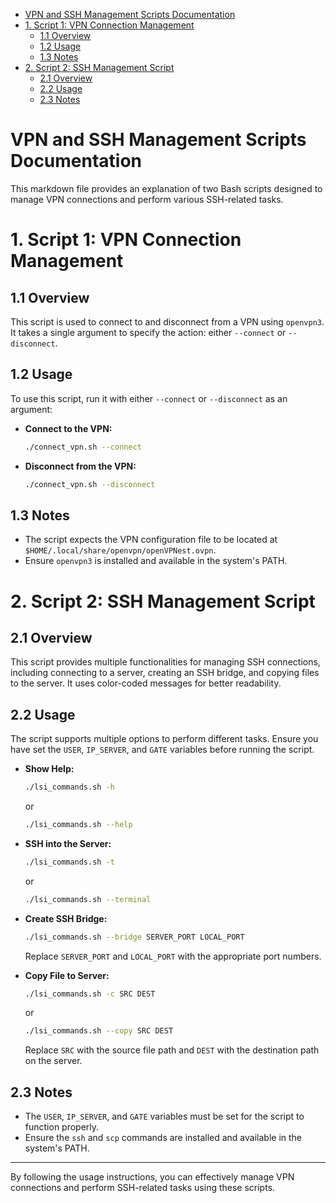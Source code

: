 <!-- vim-markdown-toc GitLab -->

* [VPN and SSH Management Scripts Documentation](#vpn-and-ssh-management-scripts-documentation)
* [1. Script 1: VPN Connection Management](#1-script-1-vpn-connection-management)
	* [1.1 Overview](#11-overview)
	* [1.2 Usage](#12-usage)
	* [1.3 Notes](#13-notes)
* [2. Script 2: SSH Management Script](#2-script-2-ssh-management-script)
	* [2.1 Overview](#21-overview)
	* [2.2 Usage](#22-usage)
	* [2.3 Notes](#23-notes)

<!-- vim-markdown-toc -->

# VPN and SSH Management Scripts Documentation

This markdown file provides an explanation of two Bash scripts designed to manage VPN connections and perform various SSH-related tasks.

# 1. Script 1: VPN Connection Management

## 1.1 Overview

This script is used to connect to and disconnect from a VPN using `openvpn3`. It takes a single argument to specify the action: either `--connect` or `--disconnect`.

## 1.2 Usage

To use this script, run it with either `--connect` or `--disconnect` as an argument:

- **Connect to the VPN:**
  ```bash
  ./connect_vpn.sh --connect
  ```

- **Disconnect from the VPN:**
  ```bash
  ./connect_vpn.sh --disconnect
  ```

## 1.3 Notes

- The script expects the VPN configuration file to be located at `$HOME/.local/share/openvpn/openVPNest.ovpn`.
- Ensure `openvpn3` is installed and available in the system's PATH.

# 2. Script 2: SSH Management Script

## 2.1 Overview

This script provides multiple functionalities for managing SSH connections, including connecting to a server, creating an SSH bridge, and copying files to the server. It uses color-coded messages for better readability.

## 2.2 Usage

The script supports multiple options to perform different tasks. Ensure you have set the `USER`, `IP_SERVER`, and `GATE` variables before running the script.

- **Show Help:**
  ```bash
  ./lsi_commands.sh -h
  ```
  or
  ```bash
  ./lsi_commands.sh --help
  ```

- **SSH into the Server:**
  ```bash
  ./lsi_commands.sh -t
  ```
  or
  ```bash
  ./lsi_commands.sh --terminal
  ```

- **Create SSH Bridge:**
  ```bash
  ./lsi_commands.sh --bridge SERVER_PORT LOCAL_PORT
  ```
  Replace `SERVER_PORT` and `LOCAL_PORT` with the appropriate port numbers.

- **Copy File to Server:**
  ```bash
  ./lsi_commands.sh -c SRC DEST
  ```
  or
  ```bash
  ./lsi_commands.sh --copy SRC DEST
  ```
  Replace `SRC` with the source file path and `DEST` with the destination path on the server.

## 2.3 Notes

- The `USER`, `IP_SERVER`, and `GATE` variables must be set for the script to function properly.
- Ensure the `ssh` and `scp` commands are installed and available in the system's PATH.

---

By following the usage instructions, you can effectively manage VPN connections and perform SSH-related tasks using these scripts.
